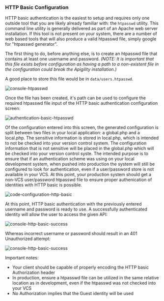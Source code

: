 ### HTTP Basic Configuration

HTTP basic authentication is the easiest to setup and requires only one outside tool that you are likely already familiar with: the `htpasswd` utility.  This command line utility is generally delivered as part of an Apache web server installation.  If this tool is not present on your system, there are a number of web based tools that will also produce a valid htpasswd file, simply google for "htpasswd generator".

The first thing to do, before anything else, is to create an htpasswd file that contains at least one username and password. _(NOTE: It is important that this file exists before configuration as having a path to a non-existent file in the configuration could break the Apigility installation.)_

A good place to store this file would be in `data/users.htpasswd`.

![console-htpasswd](./console-htpasswd-create-file.jpg)

Once the file has been created, it's path can be used to configure the required htpasswd file input of the HTTP basic authentication configuration screen:

![authentication-basic-htpasswd](./authentication-basic-htpasswd.jpg)

Of the configuration entered into this screen, the generated configuration is split between two files in your local application: a global.php and a local.php.  The sensitive information is stored in local.php, which is intended to not be checked into your version control system.  The configuration information that is not sensitive will be placed in the global.php which will be checked into your version control syste.  The intended purpose is to ensure that if an authentication scheme was using on your local development system, when pushed into production the system will still be configured to look for authentication, even if a user/password store is not available in your VCS.  At this point, your production system should get a non-VCS user/password htpasswd file to ensure proper authenication of identities with HTTP basic is possible.

![code-configuration-http-basic](./code-configuration-http-basic.jpg)


At this point, HTTP basic authentication with the previously entered username and password is ready to use.  A successfully authenticated identity will allow the user to access the given API:

![console-http-basic-success](./console-http-basic-success.jpg)

Whereas incorrect username or password should result in an 401 Unauthorized attempt:

![console-http-basic-success](./console-http-basic-fail.jpg)

Important notes:

* Your client should be capable of properly encoding the HTTP basic Authorization header
* In production, ensure a htpasswd file can be utilized in the same relative location as in development, even if the htpasswd was not checked into your VCS
* No Authorization implies that the Guest identity will be used